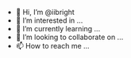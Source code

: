 - 👋 Hi, I’m @iibright
- 👀 I’m interested in ...
- 🌱 I’m currently learning ...
- 💞️ I’m looking to collaborate on ...
- 📫 How to reach me ...

<!---
iibright/iibright is a ✨ special ✨ repository because its `README.md` (this file) appears on your GitHub profile.
You can click the Preview link to take a look at your changes.
--->
